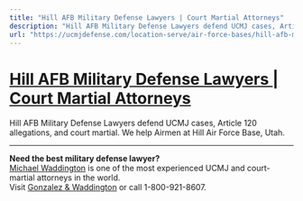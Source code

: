 ```yaml
---
title: "Hill AFB Military Defense Lawyers | Court Martial Attorneys"
description: "Hill AFB Military Defense Lawyers defend UCMJ cases, Article 120 allegations, and court martial. We help Airmen at Hill Air Force Base, Utah."
url: "https://ucmjdefense.com/location-serve/air-force-bases/hill-afb-military-lawyer-court-martial-attorney.html"
---
```


# [Hill AFB Military Defense Lawyers | Court Martial Attorneys](https://ucmjdefense.com/location-serve/air-force-bases/hill-afb-military-lawyer-court-martial-attorney.html)

Hill AFB Military Defense Lawyers defend UCMJ cases, Article 120 allegations, and court martial. We help Airmen at Hill Air Force Base, Utah.

---

**Need the best military defense lawyer?**  
[Michael Waddington](https://ucmjdefense.com/attorneys/michael-stewart-waddington-partner.html) is one of the most experienced UCMJ and court-martial attorneys in the world.  
Visit [Gonzalez & Waddington](https://ucmjdefense.com) or call 1-800-921-8607.
